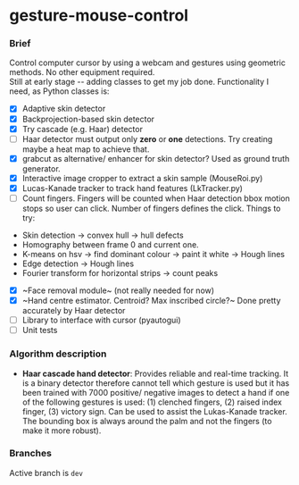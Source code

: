 # gesture-mouse-control

### Brief
Control computer cursor by using a webcam and gestures using geometric methods. No other equipment required.  
Still at early stage -- adding classes to get my job done. Functionality I need, as Python classes is:  
- [x] Adaptive skin detector
- [x] Backprojection-based skin detector
- [x] Try cascade (e.g. Haar) detector
- [ ] Haar detector must output only **zero** or **one** detections. Try creating maybe a heat map to achieve that.
- [x] grabcut as alternative/ enhancer for skin detector? Used as ground truth generator.
- [x] Interactive image cropper to extract a skin sample (MouseRoi.py)
- [x] Lucas-Kanade tracker to track hand features (LkTracker.py)
- [ ] Count fingers. Fingers will be counted when Haar detection bbox motion stops so user can click. Number of fingers defines the click. Things to try:
* Skin detection -> convex hull -> hull defects
* Homography between frame 0 and current one.
* K-means on hsv -> find dominant colour -> paint it white ->
 Hough lines
* Edge detection -> Hough lines
* Fourier transform for horizontal strips -> count peaks
- [x] ~Face removal module~ (not really needed for now)
- [x] ~Hand centre estimator. Centroid? Max inscribed circle?~ Done pretty accurately by Haar detector
- [ ] Library to interface with cursor (pyautogui)
- [ ] Unit tests

### Algorithm description

* **Haar cascade hand detector**: Provides reliable and real-time tracking. It is a binary detector therefore cannot tell which gesture is used but it has been trained with 7000 positive/ negative images to detect a hand if one of the following gestures is used: (1) clenched fingers, (2) raised index finger, (3) victory sign. Can be used to assist the Lukas-Kanade tracker. The bounding box is always around the palm and not the fingers (to make it more robust).

### Branches
Active branch is `dev`
